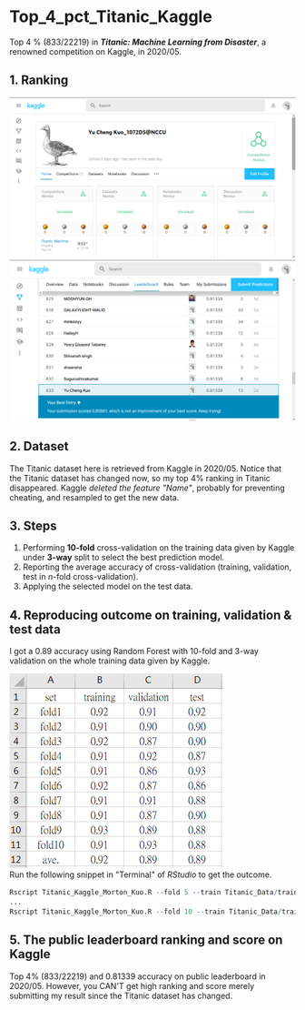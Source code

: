 # Top_4_pct_Titanic_Kaggle
Top 4 % (833/22219) in ***Titanic: Machine Learning from Disaster***, a renowned competition on Kaggle, in 2020/05. 


## 1. Ranking 

![titanicLeaderBoard01](Top_4_pct_Titanic_01.png)
![titanicLeaderBoard02](Top_4_pct_Titanic_02.png)

## 2. Dataset

The Titanic dataset here is retrieved from Kaggle in 2020/05. Notice that the Titanic dataset has changed now, so my top 4% ranking in Titanic disappeared. Kaggle *deleted the feature "Name"*, probably for preventing cheating, and resampled to get the new data. 


## 3. Steps

1. Performing **10-fold** cross-validation on the training data given by Kaggle under **3-way** split to select the best prediction model.
2. Reporting the average accuracy of cross-validation (training, validation, test in *n*-fold cross-validation).
3. Applying the selected model on the test data.

## 4. Reproducing outcome on training, validation & test data

I got a 0.89 accuracy using Random Forest with 10-fold and 3-way validation on the whole training data given by Kaggle.

![outcome](Top_4_pct_Titanic_03.png) \
Run the following snippet in "Terminal" of *RStudio* to get the outcome.
```R
Rscript Titanic_Kaggle_Morton_Kuo.R --fold 5 --train Titanic_Data/train.csv --test Titanic_Data/test.csv --report performance1.csv --predict predict.csv
...
Rscript Titanic_Kaggle_Morton_Kuo.R --fold 10 --train Titanic_Data/train.csv --test Titanic_Data/test.csv --report performance6.csv --predict predict.csv
```

## 5. The public leaderboard ranking and score on Kaggle

Top 4% (833/22219) and 0.81339 accuracy on public leaderboard in 2020/05. However, you CAN'T get high ranking and score merely submitting my result since the Titanic dataset has changed.
